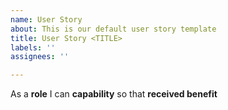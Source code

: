 ```yaml
---
name: User Story
about: This is our default user story template
title: User Story <TITLE>
labels: ''
assignees: ''

---
```


As a **role** I can **capability** so that **received benefit**
